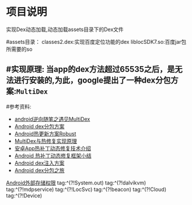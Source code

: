 # 项目说明
实现Dex动态加载,动态加载assets目录下的Dex文件

#assets目录：
classes2.dex:实现百度定位功能的dex
liblocSDK7.so:百度jar包所需要的so

#实现原理:
当app的dex方法超过65535之后，是无法进行安装的,为此，google提出了一种dex分包方案:`MultiDex`
-------------------------------------------------------------


#参考资料:
- [android逆向随笔之遇见MultiDex](http://drops.wiki/index.php/2016/10/26/android-multidex/)
- [Android dex分包方案](http://blog.csdn.net/jiangwei0910410003/article/details/50799573?locationNum=1&fps=1)
- [Android热更新方案Robust](http://tech.meituan.com/android_robust.html)
- [MultiDex与热修复实现原理](http://www.itdadao.com/articles/c15a96749p0.html)
- [安卓App热补丁动态修复技术介绍](https://zhuanlan.zhihu.com/p/20308548?columnSlug=magilu)
- [Android 热补丁动态修复框架小结](http://blog.csdn.net/lmj623565791/article/details/49883661)
- [Android dex注入方案](http://blog.csdn.net/vurtne_ye/article/details/39666381)
- [Android dex分包之旅](http://yydcdut.com/2016/03/20/split-dex/)


[Android外部存储权限](http://blog.csdn.net/zjbpku/article/details/25161131)
tag:^(?!System.out) tag:^(?!dalvikvm) tag:^(?!mdpservice) tag:^(?!LocSvc) tag:^(?!beacon) tag:^(?!Cloud) tag:^(?!Device)